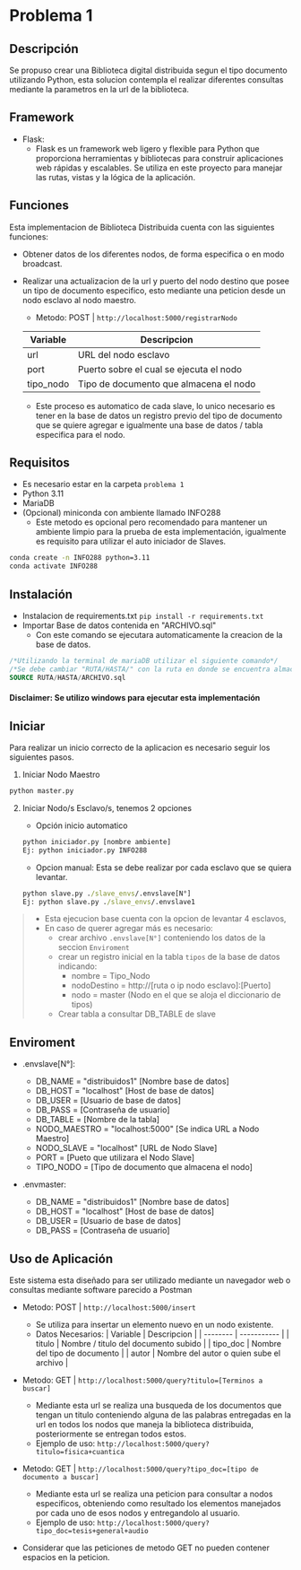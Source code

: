 # Problema 1

## Descripción
 Se propuso crear una Biblioteca digital distribuida segun el tipo documento utilizando Python, esta solucion contempla el realizar diferentes consultas mediante la parametros en la url de la biblioteca.

## Framework
* Flask: 
    * Flask es un framework web ligero y flexible para Python que proporciona herramientas y bibliotecas para construir aplicaciones web rápidas y escalables. Se utiliza en este proyecto para manejar las rutas, vistas y la lógica de la aplicación.

## Funciones
Esta implementacion de Biblioteca Distribuida cuenta con las siguientes funciones:
* Obtener datos de los diferentes nodos, de forma especifica o en modo broadcast.
* Realizar una actualizacion de la url y puerto del nodo destino que posee un tipo de documento especifico, esto mediante una peticion desde un nodo esclavo al nodo maestro.
    *  Metodo: POST | ``http://localhost:5000/registrarNodo`` 

    | Variable  | Descripcion |
    | --------  | ----------- |
    | url       | URL del nodo esclavo |
    | port      | Puerto sobre el cual se ejecuta el nodo |
    | tipo_nodo | Tipo de documento que almacena el nodo |

    * Este proceso es automatico de cada slave, lo unico necesario es tener en la base de datos un registro previo del tipo de documento que se quiere agregar e igualmente una base de datos / tabla especifica para el nodo.

## Requisitos
* Es necesario estar en la carpeta `problema 1`
* Python 3.11
* MariaDB
* (Opcional) miniconda con ambiente llamado INFO288
    * Este metodo es opcional pero recomendado para mantener un ambiente limpio para la prueba de esta implementación, igualmente es requisito para utilizar el auto iniciador de Slaves.

```cmd
conda create -n INFO288 python=3.11
conda activate INFO288
```

## Instalación
* Instalacion de requirements.txt
    ```pip install -r requirements.txt```
* Importar Base de datos contenida en "ARCHIVO.sql"
    * Con este comando se ejecutara automaticamente la creacion de la base de datos.
```SQL
/*Utilizando la terminal de mariaDB utilizar el siguiente comando*/
/*Se debe cambiar "RUTA/HASTA/" con la ruta en donde se encuentra almacenado el archivo sql*/
SOURCE RUTA/HASTA/ARCHIVO.sql
```
#### Disclaimer: Se utilizo windows para ejecutar esta implementación

## Iniciar
Para realizar un inicio correcto de la aplicacion es necesario seguir los siguientes pasos.
1. Iniciar Nodo Maestro
```cmd
python master.py
```
2. Iniciar Nodo/s Esclavo/s, tenemos 2 opciones
    * Opción inicio automatico
    ```cmd
    python iniciador.py [nombre ambiente]
    Ej: python iniciador.py INFO288
    ```
    * Opcion manual: Esta se debe realizar por cada esclavo que se quiera levantar.

    ```cmd
    python slave.py ./slave_envs/.envslave[N°]
    Ej: python slave.py ./slave_envs/.envslave1
    ```

> * Esta ejecucion base cuenta con la opcion de levantar 4 esclavos, 
> * En caso de querer agregar más es necesario: 
>   * crear archivo `.envslave[N°]` conteniendo los datos de la seccion        `Enviroment`
>   * crear un registro inicial en la tabla `tipos` de la base de datos indicando:
>       * nombre = Tipo_Nodo
>       * nodoDestino = http://[ruta o ip nodo esclavo]:[Puerto]
>       * nodo = master (Nodo en el que se aloja el diccionario de tipos)
>   * Crear tabla a consultar DB_TABLE de slave

## Enviroment
* .envslave[N°]:
    * DB_NAME = "distribuidos1" [Nombre base de datos]
    * DB_HOST = "localhost" [Host de base de datos]
    * DB_USER = [Usuario de base de datos]
    * DB_PASS = [Contraseña de usuario]
    * DB_TABLE = [Nombre de la tabla]
    * NODO_MAESTRO = "localhost:5000" [Se indica URL a Nodo Maestro]
    * NODO_SLAVE = "localhost" [URL de Nodo Slave]
    * PORT = [Pueto que utilizara el Nodo Slave]
    * TIPO_NODO = [Tipo de documento que almacena el nodo]

* .envmaster:
    * DB_NAME = "distribuidos1" [Nombre base de datos]
    * DB_HOST = "localhost" [Host de base de datos]
    * DB_USER = [Usuario de base de datos]
    * DB_PASS = [Contraseña de usuario]

## Uso de Aplicación
Este sistema esta diseñado para ser utilizado mediante un navegador web o consultas mediante software parecido a Postman
* Metodo: POST | ``http://localhost:5000/insert`` 
    * Se utiliza para insertar un elemento nuevo en un nodo existente.
    * Datos Necesarios:
        | Variable | Descripcion | 
        | -------- | ----------- |
        | titulo   | Nombre / titulo del documento subido |
        | tipo_doc | Nombre del tipo de documento |
        | autor    | Nombre del autor o quien sube el archivo |

* Metodo: GET | ``http://localhost:5000/query?titulo=[Terminos a buscar]``
    * Mediante esta url se realiza una busqueda de los documentos que tengan un titulo conteniendo alguna de las palabras entregadas en la url en todos los nodos que maneja la biblioteca distribuida, posteriormente se entregan todos estos.
    * Ejemplo de uso: `http://localhost:5000/query?titulo=fisica+cuantica`

* Metodo: GET | ``http://localhost:5000/query?tipo_doc=[tipo de documento a buscar]``
    * Mediante esta url se realiza una peticion para consultar a nodos especificos, obteniendo como resultado los elementos manejados por cada uno de esos nodos y entregandolo al usuario.
    * Ejemplo de uso: `http://localhost:5000/query?tipo_doc=tesis+general+audio`

* Considerar que las peticiones de metodo GET no pueden contener espacios en la peticion. 
